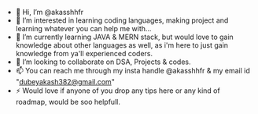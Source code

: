 - 👋 Hi, I’m @akasshhfr
- 👀 I’m interested in learning coding languages, making project and learning whatever you can help me with...
- 🌱 I’m currently learning JAVA & MERN stack, but would love to gain knowledge about other languages as well, as i'm here to just gain knowledge from ya'll experienced coders.
- 💞️ I’m looking to collaborate on DSA, Projects & codes.
- 📫 You can reach me through my insta handle @akasshhfr & my email id "dubeyakash382@gmail.com"
- ⚡ Would love if anyone of you drop any tips here or any kind of roadmap, would be soo helpfull.

<!---
akasshhfr/akasshhfr is a ✨ special ✨ repository because its `README.md` (this file) appears on your GitHub profile.
You can click the Preview link to take a look at your changes.
--->

